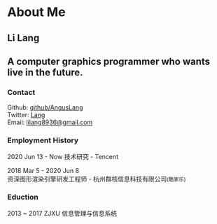 About Me
=====

## Li Lang   

## A computer graphics programmer who wants live in the future.

### Contact
Github:    [github/AngusLang](https://github.com/AngusLang)   
Twitter:    [Lang](https://twitter.com/89eaj6EU4xX7H4x)   
Email: lilang8936@gmail.com

### Employment History
2020 Jun 13 - Now
技术研究 - Tencent   

2018 Mar 5 - 2020 Jun 8   
资深图形渲染引擎研发工程师 - 杭州群核信息科技有限公司<small>(酷家乐)</small>   

### Eduction
2013 ~ 2017 ZJXU 信息管理与信息系统